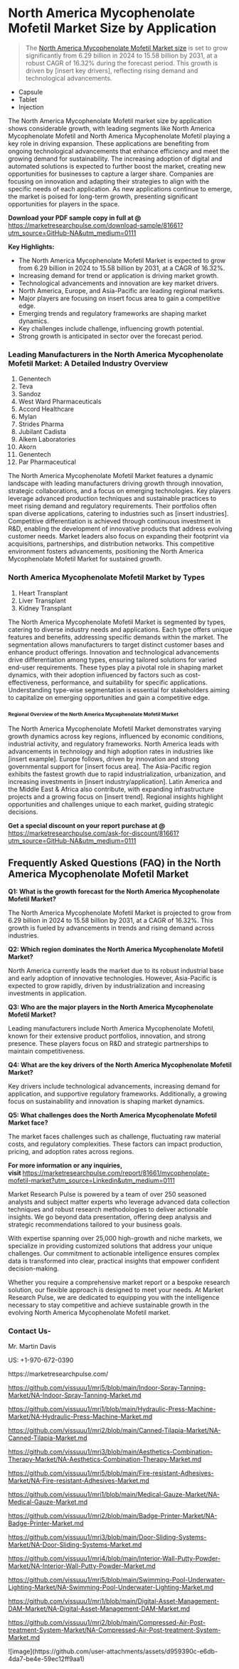 <h1>North America Mycophenolate Mofetil Market&nbsp;Size by Application</h1><blockquote><p>The <a href="https://marketresearchpulse.com/download-sample/81661?utm_source=GitHub-NA&amp;utm_medium=0111">North America Mycophenolate Mofetil Market size</a> is set to grow significantly from 6.29 billion in 2024 to 15.58 billion by 2031, at a robust CAGR of 16.32% during the forecast period. This growth is driven by [insert key drivers], reflecting rising demand and technological advancements.</p></blockquote><ul><li>Capsule<li> Tablet<li> Injection</li></ul><p>The North America Mycophenolate Mofetil market size by application shows considerable growth, with leading segments like North America Mycophenolate Mofetil and North America Mycophenolate Mofetil playing a key role in driving expansion. These applications are benefiting from ongoing technological advancements that enhance efficiency and meet the growing demand for sustainability. The increasing adoption of digital and automated solutions is expected to further boost the market, creating new opportunities for businesses to capture a larger share. Companies are focusing on innovation and adapting their strategies to align with the specific needs of each application. As new applications continue to emerge, the market is poised for long-term growth, presenting significant opportunities for players in the space.</p><p><strong>Download your PDF sample copy in full at @ </strong><a href="https://marketresearchpulse.com/download-sample/81661?utm_source=GitHub-NA&amp;utm_medium=0111">https://marketresearchpulse.com/download-sample/81661?utm_source=GitHub-NA&amp;utm_medium=0111</a></p><p><strong>Key Highlights: </strong></p><ul><li>The North America Mycophenolate Mofetil Market is expected to grow from 6.29 billion in 2024 to 15.58 billion by 2031, at a CAGR of 16.32%.</li><li>Increasing demand for trend or application is driving market growth.</li><li>Technological advancements and innovation are key market drivers.</li><li>North America, Europe, and Asia-Pacific are leading regional markets.</li><li>Major players are focusing on insert focus area to gain a competitive edge.</li><li>Emerging trends and regulatory frameworks are shaping market dynamics.</li><li>Key challenges include challenge, influencing growth potential.</li><li>Strong growth is anticipated in sector over the forecast period.</li></ul><h3>Leading Manufacturers in the North America Mycophenolate Mofetil Market: A Detailed Industry Overview</h3><ol><li>Genentech</li><li>Teva</li><li>Sandoz</li><li>West Ward Pharmaceuticals</li><li>Accord Healthcare</li><li>Mylan</li><li>Strides Pharma</li><li>Jubilant Cadista</li><li>Alkem Laboratories</li><li>Akorn</li><li>Genentech</li><li>Par Pharmaceutical</li></ol><div class="flex max-w-full flex-col flex-grow"><div class="min-h-8 text-message flex w-full flex-col items-end gap-2 whitespace-normal break-words [.text-message+&amp;]:mt-5" dir="auto" data-message-author-role="assistant" data-message-id="fd8432e4-4910-450d-b182-61b7bfb0a01f" data-message-model-slug="gpt-4o"><div class="flex w-full flex-col gap-1 empty:hidden first:pt-[3px]"><div class="markdown prose w-full break-words dark:prose-invert light"><p>The North America Mycophenolate Mofetil Market features a dynamic landscape with leading manufacturers driving growth through innovation, strategic collaborations, and a focus on emerging technologies. Key players leverage advanced production techniques and sustainable practices to meet rising demand and regulatory requirements. Their portfolios often span diverse applications, catering to industries such as [insert industries]. Competitive differentiation is achieved through continuous investment in R&amp;D, enabling the development of innovative products that address evolving customer needs. Market leaders also focus on expanding their footprint via acquisitions, partnerships, and distribution networks. This competitive environment fosters advancements, positioning the North America Mycophenolate Mofetil Market for sustained growth.</p></div></div></div></div><h3>North America Mycophenolate Mofetil Market by Types</h3><ol><li>Heart Transplant<li> Liver Transplant<li> Kidney Transplant</li></ol><div class="flex max-w-full flex-col flex-grow"><div class="min-h-8 text-message flex w-full flex-col items-end gap-2 whitespace-normal break-words [.text-message+&amp;]:mt-5" dir="auto" data-message-author-role="assistant" data-message-id="084470be-0bb7-4664-bddf-5156b4f41249" data-message-model-slug="gpt-4o-mini"><div class="flex w-full flex-col gap-1 empty:hidden first:pt-[3px]"><div class="markdown prose w-full break-words dark:prose-invert light"><p>The North America Mycophenolate Mofetil Market is segmented by types, catering to diverse industry needs and applications. Each type offers unique features and benefits, addressing specific demands within the market. The segmentation allows manufacturers to target distinct customer bases and enhance product offerings. Innovation and technological advancements drive differentiation among types, ensuring tailored solutions for varied end-user requirements. These types play a pivotal role in shaping market dynamics, with their adoption influenced by factors such as cost-effectiveness, performance, and suitability for specific applications. Understanding type-wise segmentation is essential for stakeholders aiming to capitalize on emerging opportunities and gain a competitive edge.</p></div></div></div></div><h3><span style="font-size: 11px;">Regional Overview of the North America Mycophenolate Mofetil Market</span></h3><div class="flex max-w-full flex-col flex-grow"><div class="min-h-8 text-message flex w-full flex-col items-end gap-2 whitespace-normal break-words [.text-message+&amp;]:mt-5" dir="auto" data-message-author-role="assistant" data-message-id="e9038762-ce64-4e30-91c9-9bd413514231" data-message-model-slug="gpt-4o-mini"><div class="flex w-full flex-col gap-1 empty:hidden first:pt-[3px]"><div class="markdown prose w-full break-words dark:prose-invert light"><p>The North America Mycophenolate Mofetil Market demonstrates varying growth dynamics across key regions, influenced by economic conditions, industrial activity, and regulatory frameworks. North America leads with advancements in technology and high adoption rates in industries like [insert example]. Europe follows, driven by innovation and strong governmental support for [insert focus area]. The Asia-Pacific region exhibits the fastest growth due to rapid industrialization, urbanization, and increasing investments in [insert industry/application]. Latin America and the Middle East &amp; Africa also contribute, with expanding infrastructure projects and a growing focus on [insert trend]. Regional insights highlight opportunities and challenges unique to each market, guiding strategic decisions.</p></div></div></div></div><p><strong>Get a special discount on your report purchase at @ </strong><a href="https://marketresearchpulse.com/ask-for-discount/81661?utm_source=GitHub-NA&amp;utm_medium=0111">https://marketresearchpulse.com/ask-for-discount/81661?utm_source=GitHub-NA&amp;utm_medium=0111</a></p><h2>Frequently Asked Questions (FAQ) in the North America Mycophenolate Mofetil Market</h2><p><strong>Q1: What is the growth forecast for the North America Mycophenolate Mofetil Market?</strong></p><p>The North America Mycophenolate Mofetil Market is projected to grow from 6.29 billion in 2024 to 15.58 billion by 2031, at a CAGR of 16.32%. This growth is fueled by advancements in trends and rising demand across industries.</p><p><strong>Q2: Which region dominates the North America Mycophenolate Mofetil Market?</strong></p><p>North America currently leads the market due to its robust industrial base and early adoption of innovative technologies. However, Asia-Pacific is expected to grow rapidly, driven by industrialization and increasing investments in application.</p><p><strong>Q3: Who are the major players in the North America Mycophenolate Mofetil Market?</strong></p><p>Leading manufacturers include North America Mycophenolate Mofetil, known for their extensive product portfolios, innovation, and strong presence. These players focus on R&amp;D and strategic partnerships to maintain competitiveness.</p><p><strong>Q4: What are the key drivers of the North America Mycophenolate Mofetil Market?</strong></p><p>Key drivers include technological advancements, increasing demand for application, and supportive regulatory frameworks. Additionally, a growing focus on sustainability and innovation is shaping market dynamics.</p><p><strong>Q5: What challenges does the North America Mycophenolate Mofetil Market face?</strong></p><p>The market faces challenges such as challenge, fluctuating raw material costs, and regulatory complexities. These factors can impact production, pricing, and adoption rates across regions.</p><p><strong>For more information or any inquiries, visit&nbsp;</strong><a href="https://marketresearchpulse.com/report/81661/mycophenolate-mofetil-market?utm_source=Linkedin&utm_medium=0111">https://marketresearchpulse.com/report/81661/mycophenolate-mofetil-market?utm_source=Linkedin&utm_medium=0111</a></p><p>Market Research Pulse is powered by a team of over 250 seasoned analysts and subject matter experts who leverage advanced data collection techniques and robust research methodologies to deliver actionable insights. We go beyond data presentation, offering deep analysis and strategic recommendations tailored to your business goals.</p><p>With expertise spanning over 25,000 high-growth and niche markets, we specialize in providing customized solutions that address your unique challenges. Our commitment to actionable intelligence ensures complex data is transformed into clear, practical insights that empower confident decision-making.</p><p>Whether you require a comprehensive market report or a bespoke research solution, our flexible approach is designed to meet your needs. At Market Research Pulse, we are dedicated to equipping you with the intelligence necessary to stay competitive and achieve sustainable growth in the evolving North America Mycophenolate Mofetil market.</p><h3><strong>Contact Us-</strong></h3><p>Mr. Martin Davis</p><p>US: +1-970-672-0390</p><p>https://marketresearchpulse.com/</p><p><a href="https://github.com/vissuuu1/mri5/blob/main/Indoor-Spray-Tanning-Market/NA-Indoor-Spray-Tanning-Market.md">https://github.com/vissuuu1/mri5/blob/main/Indoor-Spray-Tanning-Market/NA-Indoor-Spray-Tanning-Market.md</a></p><p><a href="https://github.com/vissuuu1/mri1/blob/main/Hydraulic-Press-Machine-Market/NA-Hydraulic-Press-Machine-Market.md">https://github.com/vissuuu1/mri1/blob/main/Hydraulic-Press-Machine-Market/NA-Hydraulic-Press-Machine-Market.md</a></p><p><a href="https://github.com/vissuuu1/mri2/blob/main/Canned-Tilapia-Market/NA-Canned-Tilapia-Market.md">https://github.com/vissuuu1/mri2/blob/main/Canned-Tilapia-Market/NA-Canned-Tilapia-Market.md</a></p><p><a href="https://github.com/vissuuu1/mri3/blob/main/Aesthetics-Combination-Therapy-Market/NA-Aesthetics-Combination-Therapy-Market.md">https://github.com/vissuuu1/mri3/blob/main/Aesthetics-Combination-Therapy-Market/NA-Aesthetics-Combination-Therapy-Market.md</a></p><p><a href="https://github.com/vissuuu1/mri5/blob/main/Fire-resistant-Adhesives-Market/NA-Fire-resistant-Adhesives-Market.md">https://github.com/vissuuu1/mri5/blob/main/Fire-resistant-Adhesives-Market/NA-Fire-resistant-Adhesives-Market.md</a></p><p><a href="https://github.com/vissuuu1/mri1/blob/main/Medical-Gauze-Market/NA-Medical-Gauze-Market.md">https://github.com/vissuuu1/mri1/blob/main/Medical-Gauze-Market/NA-Medical-Gauze-Market.md</a></p><p><a href="https://github.com/vissuuu1/mri2/blob/main/Badge-Printer-Market/NA-Badge-Printer-Market.md">https://github.com/vissuuu1/mri2/blob/main/Badge-Printer-Market/NA-Badge-Printer-Market.md</a></p><p><a href="https://github.com/vissuuu1/mri3/blob/main/Door-Sliding-Systems-Market/NA-Door-Sliding-Systems-Market.md">https://github.com/vissuuu1/mri3/blob/main/Door-Sliding-Systems-Market/NA-Door-Sliding-Systems-Market.md</a></p><p><a href="https://github.com/vissuuu1/mri4/blob/main/Interior-Wall-Putty-Powder-Market/NA-Interior-Wall-Putty-Powder-Market.md">https://github.com/vissuuu1/mri4/blob/main/Interior-Wall-Putty-Powder-Market/NA-Interior-Wall-Putty-Powder-Market.md</a></p><p><a href="https://github.com/vissuuu1/mri5/blob/main/Swimming-Pool-Underwater-Lighting-Market/NA-Swimming-Pool-Underwater-Lighting-Market.md">https://github.com/vissuuu1/mri5/blob/main/Swimming-Pool-Underwater-Lighting-Market/NA-Swimming-Pool-Underwater-Lighting-Market.md</a></p><p><a href="https://github.com/vissuuu1/mri1/blob/main/Digital-Asset-Management-DAM-Market/NA-Digital-Asset-Management-DAM-Market.md">https://github.com/vissuuu1/mri1/blob/main/Digital-Asset-Management-DAM-Market/NA-Digital-Asset-Management-DAM-Market.md</a></p><p><a href="https://github.com/vissuuu1/mri2/blob/main/Compressed-Air-Post-treatment-System-Market/NA-Compressed-Air-Post-treatment-System-Market.md">https://github.com/vissuuu1/mri2/blob/main/Compressed-Air-Post-treatment-System-Market/NA-Compressed-Air-Post-treatment-System-Market.md</a></p>
![image](https://github.com/user-attachments/assets/d959390c-e6db-4da7-be4e-59ec12ff9aa1)
